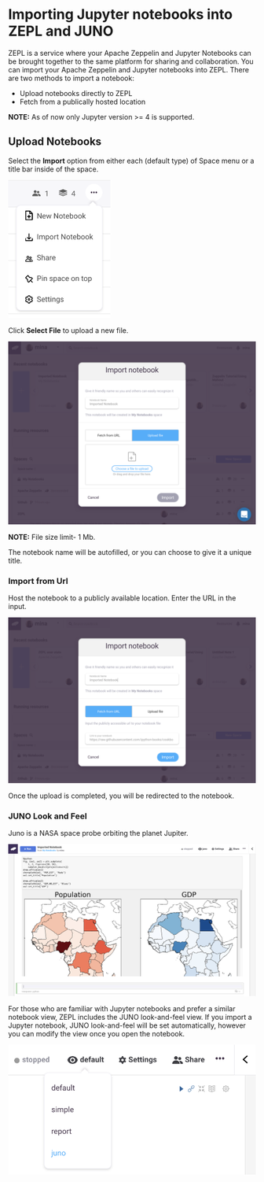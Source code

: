 <h1> Importing Jupyter notebooks into ZEPL and JUNO </h1>

ZEPL is a service where your Apache Zeppelin and Jupyter Notebooks can be brought together to the same platform for sharing and collaboration. You can import your Apache Zeppelin and Jupyter notebooks into ZEPL. There are two methods to import a notebook:
* Upload notebooks directly to ZEPL
* Fetch from a publically hosted location

<span class="note-font">**NOTE:** As of now only Jupyter version >= 4 is supported.</span>


## Upload Notebooks

Select the **Import** option from either each (default type) of Space menu or a title bar inside of the space.

<img src="../../img/import_dropdown.png" height="280px" class="image-box big-img"/>

Click **Select File** to upload a new file.

<img src="../../img/import_upload.png" class="image-box big-img"/>

<span class="note-font">**NOTE:** File size limit- 1 Mb.</span>

The notebook name will be autofilled, or you can choose to give it a unique title.

### Import from Url

Host the notebook to a publicly available location.
Enter the URL in the input.

<img src="../../img/import_url.png" class="image-box big-img"/>

Once the upload is completed, you will be redirected to the notebook.


### JUNO Look and Feel

Juno is a NASA space probe orbiting the planet Jupiter.

<img src="../../img/juno_demo.png" class="image-box big-img"/>

For those who are familiar with Jupyter notebooks and prefer a similar notebook view, ZEPL includes the JUNO look-and-feel view. If you import a Jupyter notebook, JUNO look-and-feel will be set automatically, however you can modify the view once you open the notebook.

<img src="../../img/juno_dropdown.png" class="image-box big-img"/>
